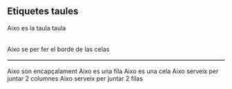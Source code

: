 ## Etiquetes taules
<table>Aixo es la taula taula </table>
<table border="1"> Aixo se per fer el borde de las celas</table>
<th>Aixo son encapçalament</th>
<tr>Aixo es una fila</tr>
<td>Aixo es una cela</td>
<td colspan="2">     Aixo serveix per juntar 2 columnes   
<td rowspan="2">     Aixo serveix per juntar 2 filas    

<td colspan="2"rowspan="2">





